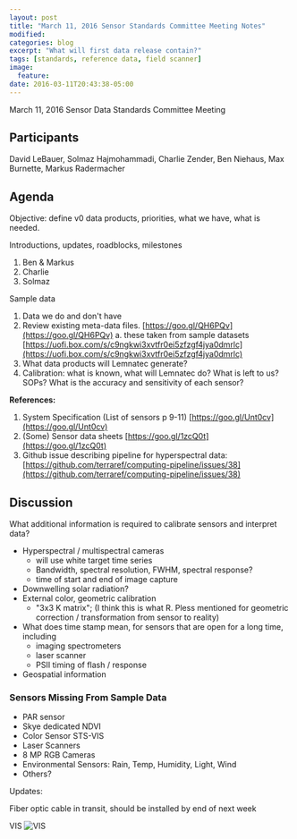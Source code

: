 ```yaml
---
layout: post
title: "March 11, 2016 Sensor Standards Committee Meeting Notes"
modified:
categories: blog
excerpt: "What will first data release contain?"
tags: [standards, reference data, field scanner]
image:
  feature:
date: 2016-03-11T20:43:38-05:00
---
```


 March 11, 2016 Sensor Data Standards Committee Meeting

## **Participants**

David LeBauer, Solmaz Hajmohammadi, Charlie Zender, Ben Niehaus, Max Burnette, Markus Radermacher

## **Agenda**

Objective: define v0 data products, priorities, what we have, what is needed.

Introductions, updates, roadblocks, milestones

1. Ben & Markus
2. Charlie
3. Solmaz

Sample data

1. Data we do and don't have
2. Review existing meta-data files. [https://goo.gl/QH6PQv](https://goo.gl/QH6PQv)
  a. these taken from sample datasets [https://uofi.box.com/s/c9ngkwi3xvtfr0ei5zfzgf4jya0dmrlc](https://uofi.box.com/s/c9ngkwi3xvtfr0ei5zfzgf4jya0dmrlc)
3. What data products will Lemnatec generate?
4. Calibration: what is known, what will Lemnatec do? What is left to us? SOPs? What is the accuracy and sensitivity of each sensor?

**References:**

1. System Specification (List of sensors p 9-11) [https://goo.gl/Unt0cv](https://goo.gl/Unt0cv)
2. (Some) Sensor data sheets [https://goo.gl/1zcQ0t](https://goo.gl/1zcQ0t)
3. Github issue describing pipeline for hyperspectral data: [https://github.com/terraref/computing-pipeline/issues/38](https://github.com/terraref/computing-pipeline/issues/38)

## **Discussion**

What additional information is required to calibrate sensors and interpret data?

- Hyperspectral / multispectral cameras
  - will use white target time series
  - Bandwidth, spectral resolution, FWHM, spectral response?
  - time of start and end of image capture
- Downwelling solar radiation?
- External color, geometric calibration
  - "3x3 K matrix"; (I think this is what R. Pless mentioned for geometric correction / transformation from sensor to reality)
- What does time stamp mean, for sensors that are open for a long time, including
  - imaging spectrometers
  - laser scanner
  - PSII timing of flash / response
- Geospatial information

### **Sensors Missing From Sample Data**

- PAR sensor
- Skye dedicated NDVI
- Color Sensor STS-VIS
- Laser Scanners
- 8 MP RGB Cameras
- Environmental Sensors: Rain, Temp, Humidity, Light, Wind
- Others?

Updates:

Fiber optic cable in transit, should be installed by end of next week

VIS
![VIS](https://github.com/terraref/terraref.github.io/blob/master/images/VIS.png)
